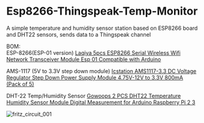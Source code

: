 # Esp8266-Thingspeak-Temp-Monitor
A simple temperature and humidity sensor station based on ESP8266 board and DHT22 sensors, sends data to a Thingspeak channel

BOM:  
ESP-8266(ESP-01 version)
<a target="_blank" href="https://www.amazon.com/gp/product/B071HCX3X7/ref=as_li_tl?ie=UTF8&camp=1789&creative=9325&creativeASIN=B071HCX3X7&linkCode=as2&tag=renchtech-20&linkId=c454f626c534069864706a0c6082850a">Laqiya 5pcs ESP8266 Serial Wireless Wifi Network Transceiver Module Esp 01 Compatible with Arduino</a><img src="//ir-na.amazon-adsystem.com/e/ir?t=renchtech-20&l=am2&o=1&a=B071HCX3X7" width="1" height="1" border="0" alt="" style="border:none !important; margin:0px !important;" />

AMS-1117 (5V to 3.3V step down module)
<a target="_blank" href="https://www.amazon.com/gp/product/B01N1I1LXH/ref=as_li_tl?ie=UTF8&camp=1789&creative=9325&creativeASIN=B01N1I1LXH&linkCode=as2&tag=renchtech-20&linkId=04c9b35fa0347320236e187b1bb4bd7d">Icstation AMS1117-3.3 DC Voltage Regulator Step Down Power Supply Module 4.75V-12V to 3.3V 800mA (Pack of 5)</a><img src="//ir-na.amazon-adsystem.com/e/ir?t=renchtech-20&l=am2&o=1&a=B01N1I1LXH" width="1" height="1" border="0" alt="" style="border:none !important; margin:0px !important;" />

DHT-22 Temp/Humidity Sensor
<a target="_blank" href="https://www.amazon.com/gp/product/B073F472JL/ref=as_li_tl?ie=UTF8&camp=1789&creative=9325&creativeASIN=B073F472JL&linkCode=as2&tag=renchtech-20&linkId=5f7ea4cac55a2035341956f71b3a68b2">Gowoops 2 PCS DHT22 Temperature Humidity Sensor Module Digital Measurement for Arduino Raspberry Pi 2 3</a><img src="//ir-na.amazon-adsystem.com/e/ir?t=renchtech-20&l=am2&o=1&a=B073F472JL" width="1" height="1" border="0" alt="" style="border:none !important; margin:0px !important;" />




![fritz_circuit_001](https://user-images.githubusercontent.com/36056268/37439274-c5ecc9fe-27cd-11e8-93bc-ef346ed8f31a.JPG)
